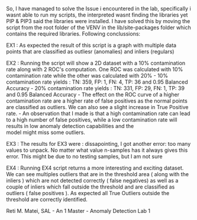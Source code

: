 So, I have managed to solve the Issue i encountered in the lab, specifically i wasnt able to run my scripts, the interpreted wasnt finding the libraries yet PIP & PIP3 said the libraries were installed. 
I have solved this by moving the script from the root folder of the VENV in the lib/site-packages folder which contains the required libraries. 
Following conclussions:

EX1 : As expected the result of this script is a graph with multiple data points that are classified as outliesr (anomalies) and inliers (regulars)

EX2 : Running the script will show a 2D dataset with a 10% contamination rate along with 2 ROC's computation. One ROC was calculated with 10% contamination rate while the other was calculated with 20%
      - 10% contamination rate yields : TN: 359, FP: 1, FN: 4, TP: 36  and 0.95 Balanced Accuracy
      - 20% contamination rate yields : TN: 331, FP: 29, FN: 1, TP: 39 and 0.95 Balanced Accuracy 
      - The effect on the ROC curve of a higher contamination rate are a higher rate of false positives as the normal points are classified as outliers. We can also see a slight increase in True Positive rate.
      - An observation that I made is that a high contamination rate can lead to a high number of false positives, while a low contamination rate will results in low anomaly detection capabilities and the   
        model might miss some outliers. 

EX3 : The results for EX3 were : dissapointing, I got another error: too many values to unpack. No matter what value n-samples has it always gives this error. This might be due to no testing samples, but I am not sure

EX4 : Running EX4 script returns a more interesting and exciting dataset. We can see multiples outliers that are in the threshold area ( along with the inliers ) which are not detected correctly ( false negatives)
      as well as a couple of inliers which fall outside the threshold and are classified as outliers ( false positives ). As expected all True Outliers outside the threshold are correctly identified. 

Reti M. Matei, SAL - An 1 Master - Anomaly Detection Lab 1
